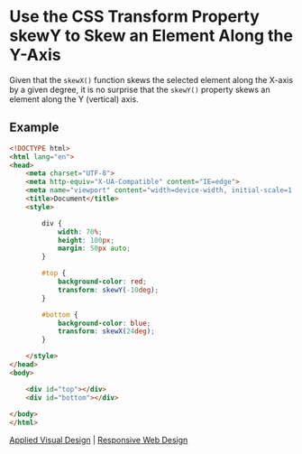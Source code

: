 # Use the CSS Transform Property skewY to Skew an Element Along the Y-Axis

Given that the `skewX()` function skews the selected element along the X-axis by a given degree, it is no surprise that the `skewY()` property skews an element along the Y (vertical) axis.

## Example

```HTML
<!DOCTYPE html>
<html lang="en">
<head>
    <meta charset="UTF-8">
    <meta http-equiv="X-UA-Compatible" content="IE=edge">
    <meta name="viewport" content="width=device-width, initial-scale=1.0">
    <title>Document</title>
    <style>

        div {
            width: 70%;
            height: 100px;
            margin: 50px auto;
        }

        #top {
            background-color: red;
            transform: skewY(-10deg);
        }

        #bottom {
            background-color: blue;
            transform: skewX(24deg);
        }

    </style>
</head>
<body>

    <div id="top"></div>
    <div id="bottom"></div>
    
</body>
</html>
```

[Applied Visual Design](/responsive-web-design/applied-visual-design.md) | [Responsive Web Design](/responsive-web-design.md)
